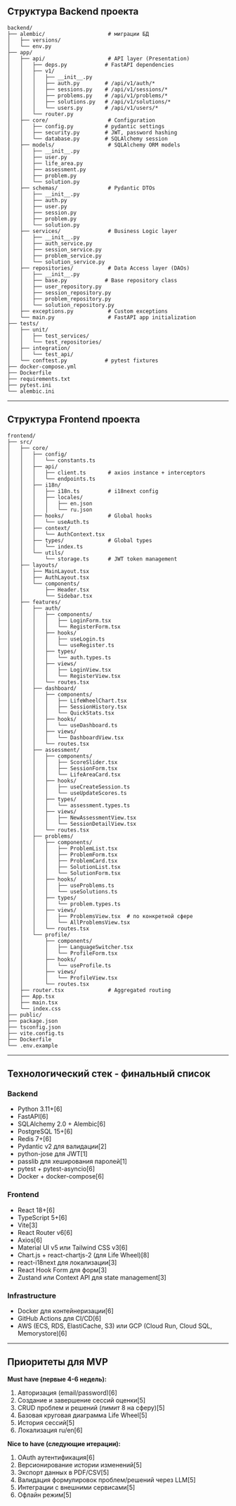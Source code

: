 ## Структура Backend проекта

```
backend/
├── alembic/                    # миграции БД
│   ├── versions/
│   └── env.py
├── app/
│   ├── api/                    # API layer (Presentation)
│   │   ├── deps.py            # FastAPI dependencies
│   │   ├── v1/
│   │   │   ├── __init__.py
│   │   │   ├── auth.py        # /api/v1/auth/*
│   │   │   ├── sessions.py    # /api/v1/sessions/*
│   │   │   ├── problems.py    # /api/v1/problems/*
│   │   │   ├── solutions.py   # /api/v1/solutions/*
│   │   │   └── users.py       # /api/v1/users/*
│   │   └── router.py
│   ├── core/                   # Configuration
│   │   ├── config.py          # pydantic settings
│   │   ├── security.py        # JWT, password hashing
│   │   └── database.py        # SQLAlchemy session
│   ├── models/                 # SQLAlchemy ORM models
│   │   ├── __init__.py
│   │   ├── user.py
│   │   ├── life_area.py
│   │   ├── assessment.py
│   │   ├── problem.py
│   │   └── solution.py
│   ├── schemas/                # Pydantic DTOs
│   │   ├── __init__.py
│   │   ├── auth.py
│   │   ├── user.py
│   │   ├── session.py
│   │   ├── problem.py
│   │   └── solution.py
│   ├── services/               # Business Logic layer
│   │   ├── __init__.py
│   │   ├── auth_service.py
│   │   ├── session_service.py
│   │   ├── problem_service.py
│   │   └── solution_service.py
│   ├── repositories/           # Data Access layer (DAOs)
│   │   ├── __init__.py
│   │   ├── base.py            # Base repository class
│   │   ├── user_repository.py
│   │   ├── session_repository.py
│   │   ├── problem_repository.py
│   │   └── solution_repository.py
│   ├── exceptions.py           # Custom exceptions
│   └── main.py                 # FastAPI app initialization
├── tests/
│   ├── unit/
│   │   ├── test_services/
│   │   └── test_repositories/
│   ├── integration/
│   │   └── test_api/
│   └── conftest.py            # pytest fixtures
├── docker-compose.yml
├── Dockerfile
├── requirements.txt
├── pytest.ini
└── alembic.ini
```

***

## Структура Frontend проекта

```
frontend/
├── src/
│   ├── core/
│   │   ├── config/
│   │   │   └── constants.ts
│   │   ├── api/
│   │   │   ├── client.ts       # axios instance + interceptors
│   │   │   └── endpoints.ts
│   │   ├── i18n/
│   │   │   ├── i18n.ts         # i18next config
│   │   │   ├── locales/
│   │   │   │   ├── en.json
│   │   │   │   └── ru.json
│   │   ├── hooks/              # Global hooks
│   │   │   └── useAuth.ts
│   │   ├── context/
│   │   │   └── AuthContext.tsx
│   │   ├── types/              # Global types
│   │   │   └── index.ts
│   │   └── utils/
│   │       └── storage.ts      # JWT token management
│   ├── layouts/
│   │   ├── MainLayout.tsx
│   │   ├── AuthLayout.tsx
│   │   └── components/
│   │       ├── Header.tsx
│   │       └── Sidebar.tsx
│   ├── features/
│   │   ├── auth/
│   │   │   ├── components/
│   │   │   │   ├── LoginForm.tsx
│   │   │   │   └── RegisterForm.tsx
│   │   │   ├── hooks/
│   │   │   │   ├── useLogin.ts
│   │   │   │   └── useRegister.ts
│   │   │   ├── types/
│   │   │   │   └── auth.types.ts
│   │   │   ├── views/
│   │   │   │   ├── LoginView.tsx
│   │   │   │   └── RegisterView.tsx
│   │   │   └── routes.tsx
│   │   ├── dashboard/
│   │   │   ├── components/
│   │   │   │   ├── LifeWheelChart.tsx
│   │   │   │   ├── SessionHistory.tsx
│   │   │   │   └── QuickStats.tsx
│   │   │   ├── hooks/
│   │   │   │   └── useDashboard.ts
│   │   │   ├── views/
│   │   │   │   └── DashboardView.tsx
│   │   │   └── routes.tsx
│   │   ├── assessment/
│   │   │   ├── components/
│   │   │   │   ├── ScoreSlider.tsx
│   │   │   │   ├── SessionForm.tsx
│   │   │   │   └── LifeAreaCard.tsx
│   │   │   ├── hooks/
│   │   │   │   ├── useCreateSession.ts
│   │   │   │   └── useUpdateScores.ts
│   │   │   ├── types/
│   │   │   │   └── assessment.types.ts
│   │   │   ├── views/
│   │   │   │   ├── NewAssessmentView.tsx
│   │   │   │   └── SessionDetailView.tsx
│   │   │   └── routes.tsx
│   │   ├── problems/
│   │   │   ├── components/
│   │   │   │   ├── ProblemList.tsx
│   │   │   │   ├── ProblemForm.tsx
│   │   │   │   ├── ProblemCard.tsx
│   │   │   │   ├── SolutionList.tsx
│   │   │   │   └── SolutionForm.tsx
│   │   │   ├── hooks/
│   │   │   │   ├── useProblems.ts
│   │   │   │   └── useSolutions.ts
│   │   │   ├── types/
│   │   │   │   └── problem.types.ts
│   │   │   ├── views/
│   │   │   │   ├── ProblemsView.tsx  # по конкретной сфере
│   │   │   │   └── AllProblemsView.tsx
│   │   │   └── routes.tsx
│   │   └── profile/
│   │       ├── components/
│   │       │   ├── LanguageSwitcher.tsx
│   │       │   └── ProfileForm.tsx
│   │       ├── hooks/
│   │       │   └── useProfile.ts
│   │       ├── views/
│   │       │   └── ProfileView.tsx
│   │       └── routes.tsx
│   ├── router.tsx              # Aggregated routing
│   ├── App.tsx
│   ├── main.tsx
│   └── index.css
├── public/
├── package.json
├── tsconfig.json
├── vite.config.ts
├── Dockerfile
└── .env.example
```

***

## Технологический стек - финальный список

### Backend
- Python 3.11+[6]
- FastAPI[6]
- SQLAlchemy 2.0 + Alembic[6]
- PostgreSQL 15+[6]
- Redis 7+[6]
- Pydantic v2 для валидации[2]
- python-jose для JWT[1]
- passlib для хеширования паролей[1]
- pytest + pytest-asyncio[6]
- Docker + docker-compose[6]

### Frontend
- React 18+[6]
- TypeScript 5+[6]
- Vite[3]
- React Router v6[6]
- Axios[6]
- Material UI v5 или Tailwind CSS v3[6]
- Chart.js + react-chartjs-2 (для Life Wheel)[8]
- react-i18next для локализации[3]
- React Hook Form для форм[3]
- Zustand или Context API для state management[3]

### Infrastructure
- Docker для контейнеризации[6]
- GitHub Actions для CI/CD[6]
- AWS (ECS, RDS, ElastiCache, S3) или GCP (Cloud Run, Cloud SQL, Memorystore)[6]

***

## Приоритеты для MVP

**Must have (первые 4-6 недель):**
1. Авторизация (email/password)[6]
2. Создание и завершение сессий оценки[5]
3. CRUD проблем и решений (лимит 8 на сферу)[5]
4. Базовая круговая диаграмма Life Wheel[5]
5. История сессий[5]
6. Локализация ru/en[6]

**Nice to have (следующие итерации):**
1. OAuth аутентификация[6]
2. Версионирование истории изменений[5]
3. Экспорт данных в PDF/CSV[5]
4. Валидация формулировок проблем/решений через LLM[5]
5. Интеграции с внешними сервисами[5]
6. Офлайн режим[5]
